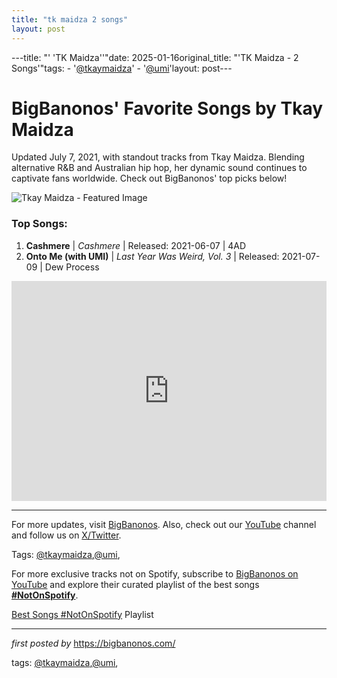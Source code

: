 ```yaml
---
title: "tk maidza 2 songs"
layout: post
---
```

---title: "' 'TK Maidza''"date: 2025-01-16original_title: "'TK Maidza - 2 Songs'"tags:  - '[@tkaymaidza](/tags/tkaymaidza/)'  - '[@umi](/tags/umi/)'layout: post---<!-- Title of the Post --><h1 >BigBanonos' Favorite Songs by Tkay Maidza</h1> <!-- Introductory Text --><p >Updated July 7, 2021, with standout tracks from Tkay Maidza. Blending alternative R&B and Australian hip hop, her dynamic sound continues to captivate fans worldwide. Check out BigBanonos' top picks below!</p> <!-- Featured Image --><div > <img src="https://i.scdn.co/image/ab67616d0000b273778a0fc83d50cf7869169f1c" alt="Tkay Maidza - Featured Image"></div> <!-- Song Information --><h3>Top Songs:</h3><ol> <li><strong>Cashmere</strong> | <em>Cashmere</em> | Released: 2021-06-07 | 4AD</li> <li><strong>Onto Me (with UMI)</strong> | <em>Last Year Was Weird, Vol. 3</em> | Released: 2021-07-09 | Dew Process</li></ol> <!-- Spotify Playlist Embed --><div > <iframe src="https://open.spotify.com/embed/playlist/30rpEyN6ZSqgr8MmMawFMG?utm_source=generator" width="100%" height="352" frameborder="0" allow="autoplay; clipboard-write; encrypted-media; fullscreen; picture-in-picture" loading="lazy"></iframe></div> <!-- Footer Links --><hr /><p >For more updates, visit <a href="https://bigbanonos.com/" target="_blank">BigBanonos</a>. Also, check out our <a href="https://www.youtube.com/[@BigBanonos](/tags/BigBanonos/)" target="_blank">YouTube</a> channel and follow us on <a href="https://x.com/bigbanonos" target="_blank">X/Twitter</a>.</p> <!-- Tags --><p >Tags: [@tkaymaidza](/tags/tkaymaidza/),[@umi](/tags/umi/),</p><!--Subscribe and Playlist Links--><div>    <p>For more exclusive tracks not on Spotify, subscribe to <a href="https://www.youtube.com/[@BigBanonos](/tags/BigBanonos/)" target="_blank">BigBanonos on YouTube</a> and explore their curated playlist of the best songs <strong>[#NotOnSpotify](/tags/NotOnSpotify/)</strong>.</p>    <p><a href="https://www.youtube.com/playlist?list=PLtuNtuTatqI0kFahUCbtbfenC_ET5O_tr" target="_blank">Best Songs [#NotOnSpotify](/tags/NotOnSpotify/) Playlist<br /></a></p></div><hr /><p><em>first posted by</em> <a href="https://bigbanonos.com/" rel="noopener" target="_new">https://bigbanonos.com/</a></p><p>tags: [@tkaymaidza](/tags/tkaymaidza/),[@umi](/tags/umi/),</p>
